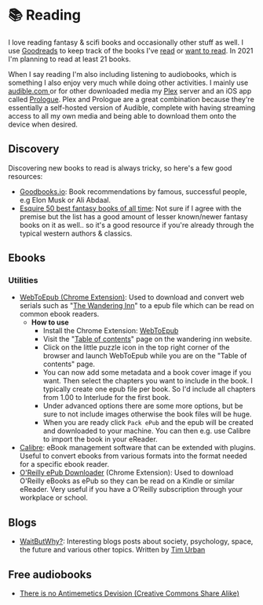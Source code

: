 # 📚 Reading

I love reading fantasy & scifi books and occasionally other stuff as well. I use [Goodreads](https://www.goodreads.com/aerobless) to keep track of the books I've [read](https://www.goodreads.com/review/list/7725364?shelf=read) or [want to read](https://www.goodreads.com/review/list/7725364?shelf=to-read). In 2021 I'm planning to read at least 21 books.

When I say reading I'm also including listening to audiobooks, which is something I also enjoy very much while doing other activities. I mainly use [audible.com ](http://audible.com)or for other downloaded media my [Plex](https://www.plex.tv) server and an iOS app called [Prologue](https://apps.apple.com/us/app/prologue/id1459223267). Plex and Prologue are a great combination because they're essentially a self-hosted version of Audible, complete with having streaming access to all my own media and being able to download them onto the device when desired.

## Discovery

Discovering new books to read is always tricky, so here's a few good resources:

* [Goodbooks.io](https://www.goodbooks.io/): Book recommendations by famous, successful people, e.g Elon Musk or Ali Abdaal.
* [Esquire 50 best fantasy books of all time](https://www.esquire.com/entertainment/books/g39385874/best-fantasy-books/): Not sure if I agree with the premise but the list has a good amount of lesser known/newer fantasy books on it as well.. so it's a good resource if you're already through the typical western authors & classics.

## Ebooks

### Utilities

* [WebToEpub (Chrome Extension)](https://chrome.google.com/webstore/detail/webtoepub/akiljllkbielkidmammnifcnibaigelm?hl=en): Used to download and convert web serials such as "[The Wandering Inn](https://wanderinginn.com)" to a epub file which can be read on common ebook readers.
  * **How to use**
    * Install the Chrome Extension: [WebToEpub](https://chrome.google.com/webstore/detail/webtoepub/akiljllkbielkidmammnifcnibaigelm?hl=en)
    * Visit the "[Table of contents](https://wanderinginn.com/table-of-contents/)" page on the wandering inn website.
    * Click on the little puzzle icon in the top right corner of the browser and launch WebToEpub while you are on the "Table of contents" page.
    * You can now add some metadata and a book cover image if you want. Then select the chapters you want to include in the book. I typically create one epub file per book. So I'd include all chapters from 1.00 to Interlude for the first book.
    * Under advanced options there are some more options, but be sure to not include images otherwise the book files will be huge.
    * When you are ready click `Pack ePub` and the epub will be created and downloaded to your machine. You can then e.g. use Calibre to import the book in your eReader.
* [Calibre](https://calibre-ebook.com): eBook management software that can be extended with plugins. Useful to convert ebooks from various formats into the format needed for a specific ebook reader.
* [O'Reilly ePub Downloader](https://chrome.google.com/webstore/detail/my-oreilly-downloader/deebiaolijlopiocielojiipnpnaldlk) (Chrome Extension): Used to download O'Reilly eBooks as ePub so they can be read on a Kindle or similar eReader. Very useful if you have a O'Reilly subscription through your workplace or school.

## Blogs

* [WaitButWhy?](https://waitbutwhy.com/): Interesting blogs posts about society, psychology, space, the future and various other topics. Written by [Tim Urban](https://twitter.com/waitbutwhy)

## Free audiobooks

* [There is no Antimemetics Devision (Creative Commons Share Alike)](https://www.youtube.com/playlist?list=PLlSmdtw6KrEbByc8\_QKpWC\_2p629QAM8u)
